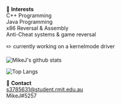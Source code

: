 🤔 **Interests**  
C++ Programming  
Java Programming  
x86 Reversal & Assembly  
Anti-Cheat systems & game reversal  

✏️ currently working on a kernelmode driver

![MikeJ's github stats](https://github-readme-stats.vercel.app/api?username=mikejaus&show_icons=true)

![Top Langs](https://github-readme-stats.vercel.app/api/top-langs/?username=mikejaus&layout=compact)

💬 **Contact**  
 s3785631@student.rmit.edu.au  
 MikeJ#5257  
